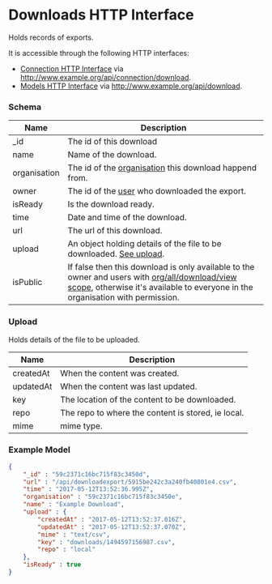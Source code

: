 ---
---

# Downloads HTTP Interface

Holds records of exports.

It is accessible through the following HTTP interfaces:

- [Connection HTTP Interface](../http-connection) via http://www.example.org/api/connection/download.
- [Models HTTP Interface](../http-models) via http://www.example.org/api/download.

### Schema

Name | Description
--- | ---
_id | The id of this download
name | Name of the download.
organisation | The id of the [organisation](../http-organisations#schema) this download happend from.
owner | The id of the [user](../http-users#schema) who downloaded the export.
isReady | Is the download ready.
time | Date and time of the download.
url | The url of this download.
upload | An object holding details of the file to be downloaded. [See upload](#upload).
isPublic | If false then this download is only available to the owner and users with [org/all/download/view scope](../http-roles/#organisation-scopes), otherwise it's available to everyone in the organisation with permission.

### Upload

Holds details of the file to be uploaded.

Name | Description
--- | ---
createdAt | When the content was created.
updatedAt | When the content was last updated.
key | The location of the content to be downloaded.
repo | The repo to where the content is stored, ie local.
mime | mime type.

### Example Model

```json
{
	"_id" : "59c2371c16bc715f83c3450d",
	"url" : "/api/downloadexport/5915be242c3a240fb40801e4.csv",
	"time" : "2017-05-12T13:52:36.995Z",
	"organisation" : "59c2371c16bc715f83c3450e",
	"name" : "Example Download",
	"upload" : {
		"createdAt" : "2017-05-12T13:52:37.016Z",
		"updatedAt" : "2017-05-12T13:52:37.070Z",
		"mime" : "text/csv",
		"key" : "downloads/1494597156987.csv",
		"repo" : "local"
	},
	"isReady" : true
}
```
